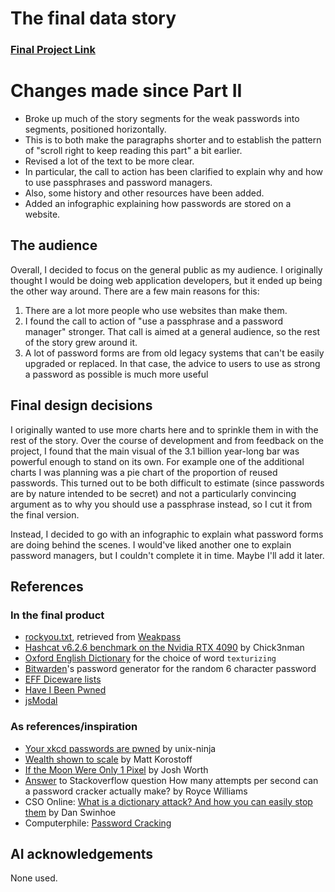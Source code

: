 # The final data story

### <a href="https://skelothan.github.io/password-strength-website/">Final Project Link</a>

# Changes made since Part II
* Broke up much of the story segments for the weak passwords into segments, positioned horizontally.
 * This is to both make the paragraphs shorter and to establish the pattern of "scroll right to keep reading this part" a bit earlier.
* Revised a lot of the text to be more clear.
 * In particular, the call to action has been clarified to explain why and how to use passphrases and password managers.
 * Also, some history and other resources have been added.
* Added an infographic explaining how passwords are stored on a website.


## The audience

Overall, I decided to focus on the general public as my audience. I originally thought I would be doing web application developers, but it ended up being the other way around. There are a few main reasons for this:

1. There are a lot more people who use websites than make them.
1. I found the call to action of "use a passphrase and a password manager" stronger. That call is aimed at a general audience, so the rest of the story grew around it.
1. A lot of password forms are from old legacy systems that can't be easily upgraded or replaced. In that case, the advice to users to use as strong a password as possible is much more useful


## Final design decisions

I originally wanted to use more charts here and to sprinkle them in with the rest of the story. Over the course of development and from feedback on the project, I found that the main visual of the 3.1 billion year-long bar was powerful enough to stand on its own. For example one of the additional charts  I was planning was a pie chart of the proportion of reused passwords. This turned out to be both difficult to estimate (since passwords are by nature intended to be secret) and not a particularly convincing argument as to why you should use a passphrase instead, so I cut it from the final version. 

Instead, I decided to go with an infographic to explain what password forms are doing behind the scenes. I would've liked another one to explain password managers, but I couldn't complete it in time. Maybe I'll add it later.

## References

### In the final product
* [rockyou.txt](https://weakpass.com/wordlists/rockyou.txt), retrieved from [Weakpass](https://weakpass.com/)
* [Hashcat v6.2.6 benchmark on the Nvidia RTX 4090](https://gist.github.com/Chick3nman/32e662a5bb63bc4f51b847bb422222fd) by Chick3nman
* [Oxford English Dictionary](https://www.oed.com/dictionary/texturizing_adj) for the choice of word `texturizing`
* [Bitwarden](https://bitwarden.com/)'s password generator for the random 6 character password
* [EFF Diceware lists](https://www.eff.org/dice)
* [Have I Been Pwned](https://haveibeenpwned.com/)
* [jsModal](https://jsmodal.com/index.php)


### As references/inspiration
* [Your xkcd passwords are pwned](https://www.unix-ninja.com/p/your_xkcd_passwords_are_pwned) by unix-ninja
* [Wealth shown to scale](https://mkorostoff.github.io/1-pixel-wealth/) by Matt Korostoff
* [If the Moon Were Only 1 Pixel](https://www.joshworth.com/dev/pixelspace/pixelspace_solarsystem.html) by Josh Worth
* [Answer](https://stackoverflow.com/a/54735613) to Stackoverflow question How many attempts per second can a password cracker actually make? by Royce Williams
* CSO Online: [What is a dictionary attack? And how you can easily stop them](https://www.csoonline.com/article/569677/what-is-a-dictionary-attack-and-how-you-can-easily-stop-them.html) by Dan Swinhoe
* Computerphile: [Password Cracking](https://www.youtube.com/watch?v=7U-RbOKanYs)

## AI acknowledgements
None used.




